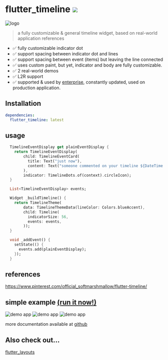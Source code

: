 # flutter_timeline [![](https://img.shields.io/badge/pub-latest-brightgreen)](https://pub.dev/packages/flutter_timeline)





![logo](doc/images/logo.png)

> a fully customizable & general timeline widget, based on real-world application references

- ✅  fully customizable indicator dot
- ✅  support spacing between indicator dot and lines
- ✅  support spacing between event (items) but leaving the line connected
- ✅  uses custom paint, but yet, indicator and body are fully customizable.
- ✅  2 real-world demos
- ✅  L2R support
- ✅  supported & used by [enterprise](https://github.com/genoplan), constantly updated, used on production application.


## Installation
```yaml
dependencies:
  flutter_timeline: latest
```


## usage
```dart
  TimelineEventDisplay get plainEventDisplay {
    return TimelineEventDisplay(
        child: TimelineEventCard(
          title: Text("just now"),
          content: Text("someone commented on your timeline ${DateTime.now()}"),
        ),
        indicator: TimelineDots.of(context).circleIcon);
  }

  List<TimelineEventDisplay> events;

  Widget _buildTimeline() {
    return TimelineTheme(
        data: TimelineThemeData(lineColor: Colors.blueAccent),
        child: Timeline(
          indicatorSize: 56,
          events: events,
        ));
  }

  void _addEvent() {
    setState(() {
      events.add(plainEventDisplay);
    });
  }
```

## references
https://www.pinterest.com/official_softmarshmallow/flutter-timeline/


## simple example [(run it now!)](https://softmarshmallow.github.io/flutter-timeline/)
![demo app](doc/images/mac-ss.png)
![demo app](doc/images/mac-ss-2.png)
![demo app](doc/images/mac-ss-3.png)

more documentation available at [github](https://github.com/softmarshmallow/flutter-timeline)


## Also check out...
[flutter_layouts](https://github.com/softmarshmallow/flutter-layouts)
